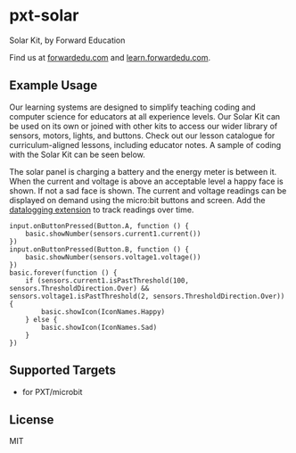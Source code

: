 # pxt-solar

Solar Kit, by Forward Education

Find us at [forwardedu.com](https://forwardedu.com/) and [learn.forwardedu.com](https://learn.forwardedu.com/).

## Example Usage

Our learning systems are designed to simplify teaching coding and computer science for educators at all experience levels.
Our Solar Kit can be used on its own or joined with other kits to access our wider library of sensors, motors, lights, and buttons.
Check out our lesson catalogue for curriculum-aligned lessons, including educator notes.
A sample of coding with the Solar Kit can be seen below.

The solar panel is charging a battery and the energy meter is between it.
When the current and voltage is above an acceptable level a happy face is shown. If not a sad face is shown.
The current and voltage readings can be displayed on demand using the micro:bit buttons and screen.
Add the [datalogging extension](https://makecode.microbit.org/reference/datalogger) to track readings over time.

```blocks
input.onButtonPressed(Button.A, function () {
    basic.showNumber(sensors.current1.current())
})
input.onButtonPressed(Button.B, function () {
    basic.showNumber(sensors.voltage1.voltage())
})
basic.forever(function () {
    if (sensors.current1.isPastThreshold(100, sensors.ThresholdDirection.Over) && sensors.voltage1.isPastThreshold(2, sensors.ThresholdDirection.Over)) {
        basic.showIcon(IconNames.Happy)
    } else {
        basic.showIcon(IconNames.Sad)
    }
})
```

## Supported Targets

-   for PXT/microbit

## License

MIT
